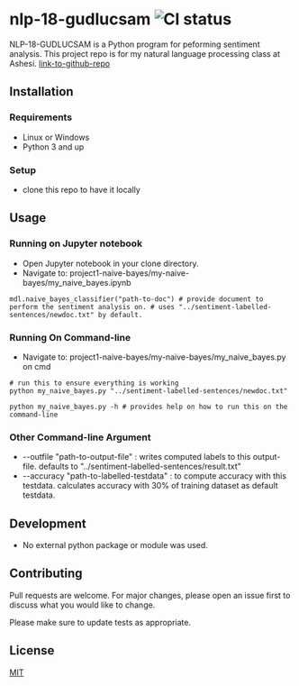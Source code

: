 # nlp-18-gudlucsam ![CI status](https://img.shields.io/badge/build-passing-brightgreen.svg)

NLP-18-GUDLUCSAM is a Python program for peforming sentiment analysis. This project repo is for my natural language processing class at Ashesi. [link-to-github-repo](https://github.com/gudlucsam/nlp-18-gudlucsam)

## Installation

### Requirements
* Linux or Windows
* Python 3 and up

### Setup
* clone this repo to have it locally

## Usage

### Running on Jupyter notebook

* Open Jupyter notebook in your clone directory.
* Navigate to: project1-naive-bayes/my-naive-bayes/my_naive_bayes.ipynb

```
mdl.naive_bayes_classifier("path-to-doc") # provide document to perform the sentiment analysis on. # uses "../sentiment-labelled-sentences/newdoc.txt" by default.
```

### Running On Command-line

* Navigate to: project1-naive-bayes/my-naive-bayes/my_naive_bayes.py on cmd

```
# run this to ensure everything is working
python my_naive_bayes.py "../sentiment-labelled-sentences/newdoc.txt" 

python my_naive_bayes.py -h # provides help on how to run this on the command-line

```

### Other Command-line Argument

* --outfile "path-to-output-file" : writes computed labels to this output-file. defaults to "../sentiment-labelled-sentences/result.txt"
* --accuracy "path-to-labelled-testdata" : to compute accuracy with this testdata. calculates accuracy with 30% of training dataset as default testdata.

## Development

* No external python package or module was used.

## Contributing
Pull requests are welcome. For major changes, please open an issue first to discuss what you would like to change.

Please make sure to update tests as appropriate.

## License
[MIT](https://choosealicense.com/licenses/mit/)
